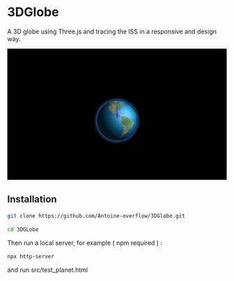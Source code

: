 # 3DGlobe
A 3D globe using Three.js and tracing the ISS in a responsive and design way.

![Alt Text](https://github.com/Antoine-overflow/3DGlobe/blob/main/terre2.gif)

## Installation 

```bash
git clone https://github.com/Antoine-overflow/3DGlobe.git
```

```bash
cd 3DGLobe 
```



Then run a local server, 
for example  ( npm required )  :

```bash
npx http-server
```


and run src/test_planet.html 
